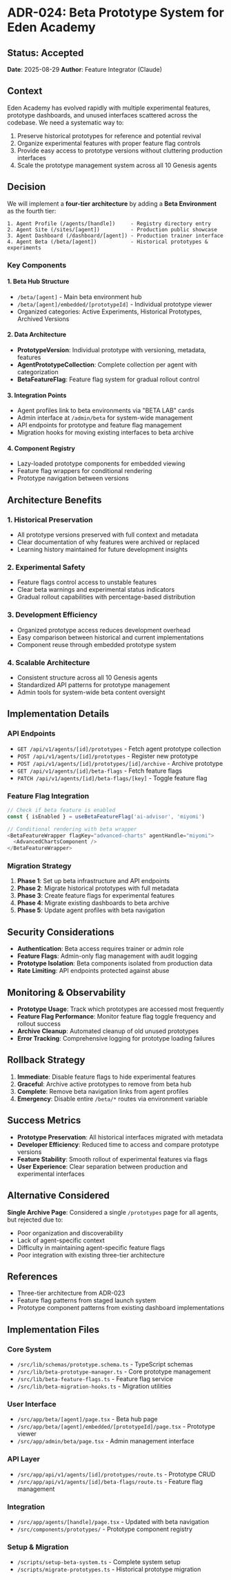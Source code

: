 # ADR-024: Beta Prototype System for Eden Academy

## Status: Accepted
**Date**: 2025-08-29
**Author**: Feature Integrator (Claude)

## Context

Eden Academy has evolved rapidly with multiple experimental features, prototype dashboards, and unused interfaces scattered across the codebase. We need a systematic way to:

1. Preserve historical prototypes for reference and potential revival
2. Organize experimental features with proper feature flag controls
3. Provide easy access to prototype versions without cluttering production interfaces
4. Scale the prototype management system across all 10 Genesis agents

## Decision

We will implement a **four-tier architecture** by adding a **Beta Environment** as the fourth tier:

```
1. Agent Profile (/agents/[handle])     - Registry directory entry
2. Agent Site (/sites/[agent])          - Production public showcase  
3. Agent Dashboard (/dashboard/[agent]) - Production trainer interface
4. Agent Beta (/beta/[agent])           - Historical prototypes & experiments
```

### Key Components

#### 1. Beta Hub Structure
- `/beta/[agent]` - Main beta environment hub
- `/beta/[agent]/embedded/[prototypeId]` - Individual prototype viewer
- Organized categories: Active Experiments, Historical Prototypes, Archived Versions

#### 2. Data Architecture
- **PrototypeVersion**: Individual prototype with versioning, metadata, features
- **AgentPrototypeCollection**: Complete collection per agent with categorization  
- **BetaFeatureFlag**: Feature flag system for gradual rollout control

#### 3. Integration Points
- Agent profiles link to beta environments via "BETA LAB" cards
- Admin interface at `/admin/beta` for system-wide management
- API endpoints for prototype and feature flag management
- Migration hooks for moving existing interfaces to beta archive

#### 4. Component Registry
- Lazy-loaded prototype components for embedded viewing
- Feature flag wrappers for conditional rendering
- Prototype navigation between versions

## Architecture Benefits

### 1. Historical Preservation
- All prototype versions preserved with full context and metadata
- Clear documentation of why features were archived or replaced
- Learning history maintained for future development insights

### 2. Experimental Safety
- Feature flags control access to unstable features
- Clear beta warnings and experimental status indicators
- Gradual rollout capabilities with percentage-based distribution

### 3. Development Efficiency  
- Organized prototype access reduces development overhead
- Easy comparison between historical and current implementations
- Component reuse through embedded prototype system

### 4. Scalable Architecture
- Consistent structure across all 10 Genesis agents
- Standardized API patterns for prototype management
- Admin tools for system-wide beta content oversight

## Implementation Details

### API Endpoints
- `GET /api/v1/agents/[id]/prototypes` - Fetch agent prototype collection
- `POST /api/v1/agents/[id]/prototypes` - Register new prototype
- `POST /api/v1/agents/[id]/prototypes/[id]/archive` - Archive prototype
- `GET /api/v1/agents/[id]/beta-flags` - Fetch feature flags
- `PATCH /api/v1/agents/[id]/beta-flags/[key]` - Toggle feature flag

### Feature Flag Integration
```typescript
// Check if beta feature is enabled
const { isEnabled } = useBetaFeatureFlag('ai-advisor', 'miyomi')

// Conditional rendering with beta wrapper
<BetaFeatureWrapper flagKey="advanced-charts" agentHandle="miyomi">
  <AdvancedChartsComponent />
</BetaFeatureWrapper>
```

### Migration Strategy
1. **Phase 1**: Set up beta infrastructure and API endpoints
2. **Phase 2**: Migrate historical prototypes with full metadata
3. **Phase 3**: Create feature flags for experimental features
4. **Phase 4**: Migrate existing dashboards to beta archive
5. **Phase 5**: Update agent profiles with beta navigation

## Security Considerations

- **Authentication**: Beta access requires trainer or admin role
- **Feature Flags**: Admin-only flag management with audit logging
- **Prototype Isolation**: Beta components isolated from production data
- **Rate Limiting**: API endpoints protected against abuse

## Monitoring & Observability

- **Prototype Usage**: Track which prototypes are accessed most frequently
- **Feature Flag Performance**: Monitor feature flag toggle frequency and rollout success
- **Archive Cleanup**: Automated cleanup of old unused prototypes
- **Error Tracking**: Comprehensive logging for prototype loading failures

## Rollback Strategy

1. **Immediate**: Disable feature flags to hide experimental features
2. **Graceful**: Archive active prototypes to remove from beta hub
3. **Complete**: Remove beta navigation links from agent profiles
4. **Emergency**: Disable entire `/beta/*` routes via environment variable

## Success Metrics

- **Prototype Preservation**: All historical interfaces migrated with metadata
- **Developer Efficiency**: Reduced time to access and compare prototype versions  
- **Feature Stability**: Smooth rollout of experimental features via flags
- **User Experience**: Clear separation between production and experimental interfaces

## Alternative Considered

**Single Archive Page**: Considered a single `/prototypes` page for all agents, but rejected due to:
- Poor organization and discoverability
- Lack of agent-specific context
- Difficulty in maintaining agent-specific feature flags
- Poor integration with existing three-tier architecture

## References

- Three-tier architecture from ADR-023
- Feature flag patterns from staged launch system
- Prototype component patterns from existing dashboard implementations

## Implementation Files

### Core System
- `/src/lib/schemas/prototype.schema.ts` - TypeScript schemas
- `/src/lib/beta-prototype-manager.ts` - Core prototype management  
- `/src/lib/beta-feature-flags.ts` - Feature flag service
- `/src/lib/beta-migration-hooks.ts` - Migration utilities

### User Interface
- `/src/app/beta/[agent]/page.tsx` - Beta hub page
- `/src/app/beta/[agent]/embedded/[prototypeId]/page.tsx` - Prototype viewer
- `/src/app/admin/beta/page.tsx` - Admin management interface

### API Layer
- `/src/app/api/v1/agents/[id]/prototypes/route.ts` - Prototype CRUD
- `/src/app/api/v1/agents/[id]/beta-flags/route.ts` - Feature flag management

### Integration
- `/src/app/agents/[handle]/page.tsx` - Updated with beta navigation
- `/src/components/prototypes/` - Prototype component registry

### Setup & Migration
- `/scripts/setup-beta-system.ts` - Complete system setup
- `/scripts/migrate-prototypes.ts` - Historical prototype migration